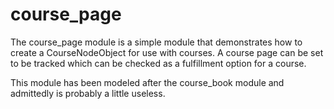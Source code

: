 course_page
===========

The course_page module is a simple module that demonstrates how to create a CourseNodeObject for use with courses. A course page can be set to be tracked which can be checked as a fulfillment option for a course.

This module has been modeled after the course_book module and admittedly is probably a little useless.
